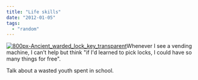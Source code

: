 ```yaml
---
title: "Life skills"
date: "2012-01-05"
tags: 
  - "random"
---
```


 [![](/assets/img/800px-Ancient_warded_lock_key_transparent-300x87.png "800px-Ancient_warded_lock_key_transparent")](http://spurious-logic.net/wp-content/uploads/2012/01/800px-Ancient_warded_lock_key_transparent.png)Whenever I see a vending machine, I can't help but think "if I'd learned to pick locks, I could have so many things for free".

Talk about a wasted youth spent in school.
